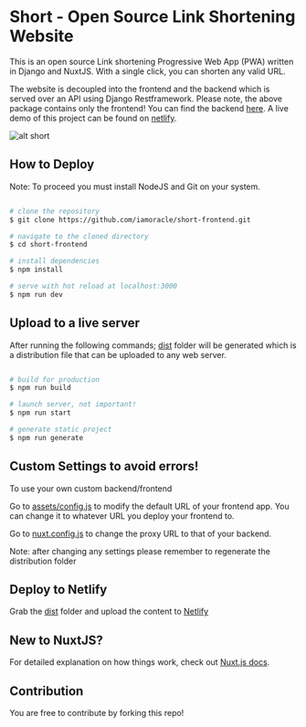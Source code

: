 # Short - Open Source Link Shortening Website

This is an open source Link shortening Progressive Web App (PWA) written in Django and NuxtJS. With a single click, you can shorten any valid URL.

The website is decoupled into the frontend and the backend which is served over an API using Django Restframework. Please note, the above package contains only the frontend! You can find the backend [here](https://github.com/iamoracle/short). A live demo of this project can be found on [netlify](https://angry-noyce-464939.netlify.app/).

![alt short](https://i.ibb.co/brc1JPY/short.png)

## How to Deploy

Note: To proceed you must install NodeJS and Git on your system.

```bash

# clone the repository
$ git clone https://github.com/iamoracle/short-frontend.git

# navigate to the cloned directory
$ cd short-frontend

# install dependencies
$ npm install

# serve with hot reload at localhost:3000
$ npm run dev


```

## Upload to a live server

After running the following commands; [dist](dist) folder will be generated which is a distribution file that can be uploaded to any web server.

```bash

# build for production
$ npm run build

# launch server, not important!
$ npm run start

# generate static project
$ npm run generate
```

## Custom Settings to avoid errors!

To use your own custom backend/frontend

Go to [assets/config.js](assets/config.js) to modify the default URL of your frontend app. You can change it to whatever URL you deploy your frontend to.

Go to [nuxt.config.js](nuxt.config.js) to change the proxy URL to that of your backend.

Note: after changing any settings please remember to regenerate the distribution folder

## Deploy to Netlify

Grab the [dist](dist) folder and upload the content to [Netlify](https://app.netlify.com/drop)


## New to NuxtJS?

For detailed explanation on how things work, check out [Nuxt.js docs](https://nuxtjs.org).

## Contribution

You are free to contribute by forking this repo!
